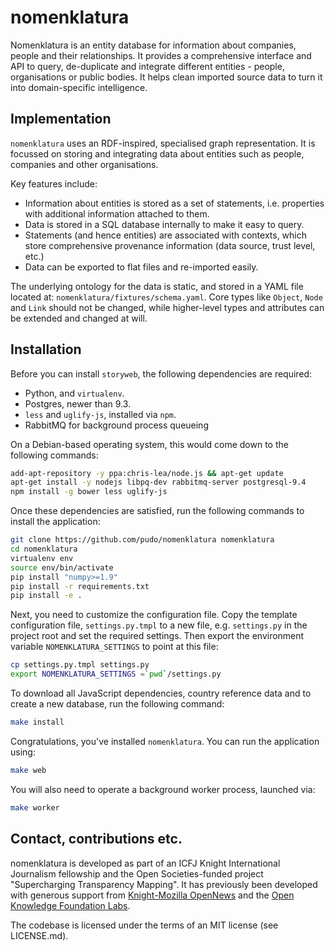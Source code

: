 # nomenklatura

Nomenklatura is an entity database for information about companies, people and their relationships. It provides a comprehensive interface and API to query, de-duplicate and integrate different entities - people, organisations or public bodies. It helps clean imported source data to turn it into domain-specific intelligence.

## Implementation

``nomenklatura`` uses an RDF-inspired, specialised graph representation.
It is focussed on storing and integrating data about entities such as
people, companies and other organisations.

Key features include:

* Information about entities is stored as a set of statements, i.e. 
  properties with additional information attached to them.
* Data is stored in a SQL database internally to make it easy to query.
* Statements (and hence entities) are associated with contexts, which
  store comprehensive provenance information (data source, trust level,
  etc.)
* Data can be exported to flat files and re-imported easily.

The underlying ontology for the data is static, and stored in a YAML 
file located at: ``nomenklatura/fixtures/schema.yaml``. Core types like 
``Object``, ``Node`` and ``Link`` should not be changed, while
higher-level types and attributes can be extended and changed at will.

## Installation

Before you can install ``storyweb``, the following dependencies are required:

* Python, and ``virtualenv``.
* Postgres, newer than 9.3.
* ``less`` and ``uglify-js``, installed via ``npm``.
* RabbitMQ for background process queueing

On a Debian-based operating system, this would come down to the following commands:

```bash
add-apt-repository -y ppa:chris-lea/node.js && apt-get update
apt-get install -y nodejs libpq-dev rabbitmq-server postgresql-9.4
npm install -g bower less uglify-js
```

Once these dependencies are satisfied, run the following commands to install the application:

```bash
git clone https://github.com/pudo/nomenklatura nomenklatura
cd nomenklatura
virtualenv env
source env/bin/activate
pip install "numpy>=1.9"
pip install -r requirements.txt
pip install -e .
```

Next, you need to customize the configuration file. Copy the template configuration file, ``settings.py.tmpl`` to a new file, e.g. ``settings.py`` in the project root and set the required settings. Then export the environment variable ``NOMENKLATURA_SETTINGS`` to point at this file:

```bash
cp settings.py.tmpl settings.py
export NOMENKLATURA_SETTINGS =`pwd`/settings.py
```

To download all JavaScript dependencies, country reference data and to create a new database, run the following command:

```bash
make install
```

Congratulations, you've installed ``nomenklatura``. You can run the application using:

```bash
make web
```

You will also need to operate a background worker process, launched via:

```bash
make worker
```

## Contact, contributions etc.

nomenklatura is developed as part of an ICFJ Knight International Journalism fellowship and the Open Societies-funded project "Supercharging Transparency Mapping". It has previously been developed with generous support from [Knight-Mozilla OpenNews](http://opennews.org) and the [Open Knowledge Foundation Labs](http://okfnlabs.org).

The codebase is licensed under the terms of an MIT license (see LICENSE.md).
